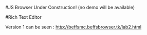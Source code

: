 #JS Browser
Under Construction! (no demo will be available)

#Rich Text Editor 

Version 1 can be seen : http://beffsmc.beffsbrowser.tk/lab2.html

